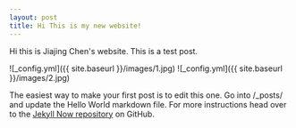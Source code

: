 ```yaml
---
layout: post
title: Hi This is my new website!
---
```


Hi this is Jiajing Chen's website.
This is a test post.


![_config.yml]({{ site.baseurl }}/images/1.jpg)
![_config.yml]({{ site.baseurl }}/images/2.jpg)

The easiest way to make your first  post is to edit this one. Go into /_posts/ and update the Hello World markdown file. For more instructions head over to the [Jekyll Now repository](https://github.com/barryclark/jekyll-now) on GitHub.